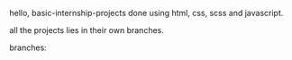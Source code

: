 hello,
basic-internship-projects done using html, css, scss and javascript.

all the projects lies in their own branches.

branches:
